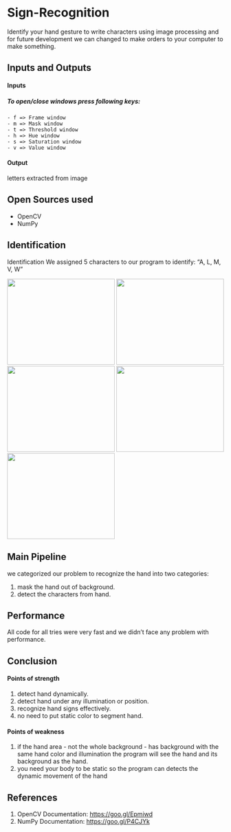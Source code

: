 # Sign-Recognition
Identify your hand gesture to write characters using image processing and for future development we can changed to make orders to your computer to make something.


## Inputs and Outputs
#### Inputs
##### To open/close windows press following keys:
    - f => Frame window
    - m => Mask window
    - t => Threshold window
    - h => Hue window
    - s => Saturation window
    - v => Value window
#### Output
letters extracted from image

## Open Sources used
- OpenCV
- NumPy

## Identification
Identification
We assigned 5 characters to our program to identify: “A, L, M,
V, W”

<img width="250" height="200" src="https://github.com/khaledsabry97/Sign-Recognition/blob/master/Attempts/Photos/A2.jpg"> <img width="250" height="200" src="https://github.com/khaledsabry97/Sign-Recognition/blob/master/Attempts/Photos/L2.jpg"> <img width="250" height="200" src="https://github.com/khaledsabry97/Sign-Recognition/blob/master/Attempts/Photos/M2.jpg"> <img width="250" height="200" src="https://github.com/khaledsabry97/Sign-Recognition/blob/master/Attempts/Photos/V2.jpg"> <img width="250" height="200" src="https://github.com/khaledsabry97/Sign-Recognition/blob/master/Attempts/Photos/W2.jpg"> 

## Main Pipeline
we categorized our problem to recognize the hand into two categories:
1. mask the hand out of background.
2. detect the characters from hand.

## Performance
All code for all tries were very fast and we didn’t face any problem with performance.

## Conclusion
#### Points of strength
   1) detect hand dynamically.
   2) detect hand under any illumination or position.
   3) recognize hand signs effectively.
   4) no need to put static color to segment hand.
#### Points of weakness
   1) if the hand area - not the whole background - has background with the same hand color and illumination the program will see the hand and its background as the hand.
   2) you need your body to be static so the program can detects the dynamic movement of the hand

## References
   1. OpenCV Documentation: https://goo.gl/Epmiwd
   2. NumPy Documentation: https://goo.gl/P4CJYk


